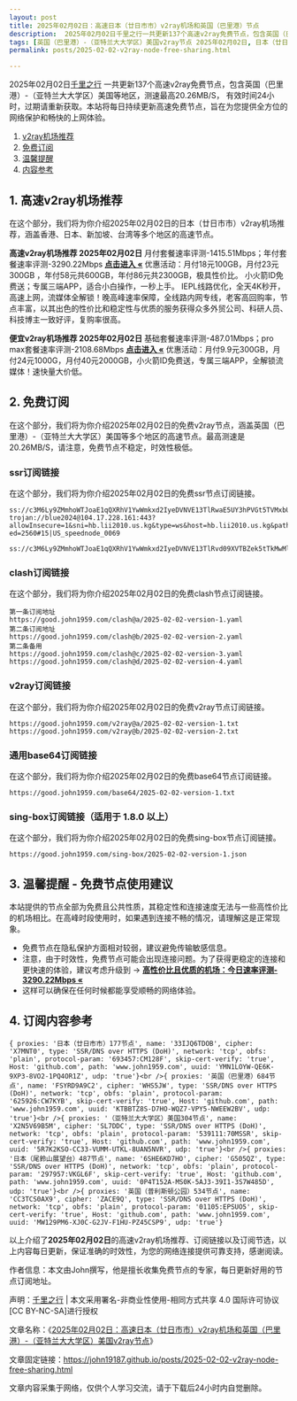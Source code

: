 ```yaml
---
layout: post
title: 2025年02月02日：高速日本（廿日市市）v2ray机场和英国（巴里港）节点
description:  2025年02月02日千里之行一共更新137个高速v2ray免费节点，包含英国（巴里港）-（亚特兰大大学区）美国等地区，测速最高20.26MB/S， 有效时间24小时，过期请重新获取。本站将每日持续更新高速免费节点，旨在为您提供全方位的网络保护和畅快的上网体验
tags: [英国（巴里港）-（亚特兰大大学区）美国v2ray节点 2025年02月02日, 日本（廿日市市）高速v2rayv2ray机场推荐 2025年02月02日]
permalink: posts/2025-02-02-v2ray-node-free-sharing.html

---
```



2025年02月02日[千里之行](https://john19187.github.io) 一共更新137个高速v2ray免费节点，包含英国（巴里港）-（亚特兰大大学区）美国等地区，测速最高20.26MB/S， 有效时间24小时，过期请重新获取。本站将每日持续更新高速免费节点，旨在为您提供全方位的网络保护和畅快的上网体验。

1. [v2ray机场推荐](#1-高速v2ray机场推荐)
2. [免费订阅](#2-免费订阅)
3. [温馨提醒](#3-温馨提醒---免费节点使用建议)
4. [内容参考](#4-订阅内容参考)

## 1. 高速v2ray机场推荐

在这个部分，我们将为你介绍2025年02月02日的日本（廿日市市）v2ray机场推荐，涵盖香港、日本、新加坡、台湾等多个地区的高速节点。

<div class="good cat1"><strong>高速v2ray机场推荐 2025年02月02日</strong> 月付套餐速率评测-1415.51Mbps；年付套餐速率评测-3290.22Mbps <strong><a href="https://good.john1959.com/lepl/2025-02-02" target="_blank">点击进入 «</a></strong> 优惠活动：月付18元100GB，月付23元300GB ，年付58元共600GB，年付86元共2300GB，极具性价比。 小火箭ID免费送；专属三端APP，适合小白操作，一秒上手。 IEPL线路优化，全天4K秒开，高速上网，流媒体全解锁！晚高峰速率保障，全线路内网专线，老客高回购率，节点丰富，以其出色的性价比和稳定性与优质的服务获得众多外贸公司、科研人员、科技博主一致好评，复购率很高。</div><div class="good cat2">

<strong>便宜v2ray机场推荐 2025年02月02日</strong> 基础套餐速率评测-487.01Mbps；pro max套餐速率评测-2108.68Mbps <strong><a href="https://good.john1959.com/cheap/2025-02-02" target="_blank">点击进入 «</a></strong> 优惠活动：月付9.9元300GB，月付24元1000G，月付40元2000GB，小火箭ID免费送，专属三端APP，全解锁流媒体！速快量大价低。</div>

## 2. 免费订阅

在这个部分，我们将为你介绍2025年02月02日的免费v2ray节点，涵盖英国（巴里港）-（亚特兰大大学区）美国等多个地区的高速节点。最高测速是20.26MB/S，请注意，免费节点不稳定，时效性极低。

### ssr订阅链接

在这个部分，我们将为你介绍2025年02月02日的免费ssr节点订阅链接。

```
ss://c3M6Ly9ZMmhoWTJoaE1qQXRhV1YwWmkxd2IyeDVNVE13TlRwaE5UY3hPVGt5TVMxbU16QTRMVFJrTVRJdFlXUXlaaTB5TnpneU5qZ3hOakJtTldZ@free.2weradf:36571#7%7C%F0%9F%87%B9%F0%9F%87%B7%20%E5%9C%9F%E8%80%B3%E5%85%B6%2001%20%7C%201x%20TR
trojan://blue2024@104.17.228.161:443?allowInsecure=1&sni=hb.lii2010.us.kg&type=ws&host=hb.lii2010.us.kg&path=/?ed=2560#15|US_speednode_0069
                               ss://c3M6Ly9ZMmhoWTJoaE1qQXRhV1YwWmkxd2IyeDVNVE13TlRvd09XVTBZek5tTkMwMllUZzVMVFJrTVRndFlqaGlZUzFoTmpCak5HVTNaV1ZpTXpn@free.2weradf:36141#7%7C%F0%9F%87%AD%F0%9F%87%B0%20%E9%A6%99%E6%B8%AF%2001%20%7C%201x%20HK
```

### clash订阅链接

在这个部分，我们将为你介绍2025年02月02日的免费clash节点订阅链接。

```
第一条订阅地址
https://good.john1959.com/clash@a/2025-02-02-version-1.yaml
第二条订阅地址
https://good.john1959.com/clash@b/2025-02-02-version-2.yaml
第二条备用
https://good.john1959.com/clash@c/2025-02-02-version-3.yaml
https://good.john1959.com/clash@d/2025-02-02-version-4.yaml
```

### v2ray订阅链接

在这个部分，我们将为你介绍2025年02月02日的免费v2ray节点订阅链接。

```
https://good.john1959.com/v2ray@a/2025-02-02-version-1.txt
https://good.john1959.com/v2ray@b/2025-02-02-version-2.txt
```

### 通用base64订阅链接

在这个部分，我们将为你介绍2025年02月02日的免费base64节点订阅链接。

```
https://good.john1959.com/base64/2025-02-02-version-1.txt
```

### sing-box订阅链接（适用于 1.8.0 以上）

在这个部分，我们将为你介绍2025年02月02日的免费sing-box节点订阅链接。

```
https://good.john1959.com/sing-box/2025-02-02-version-1.json
```

## 3. 温馨提醒 - 免费节点使用建议

本站提供的节点全部为免费且公共性质，其稳定性和连接速度无法与一些高性价比的机场相比。在高峰时段使用时，如果遇到连接不畅的情况，请理解这是正常现象。

- 免费节点在隐私保护方面相对较弱，建议避免传输敏感信息。
- 注意，由于时效性，免费节点可能会出现连接问题。为了获得更稳定的连接和更快速的体验，建议考虑升级到 → <strong>[高性价比且优质的机场：今日速率评测- 3290.22Mbps «](https://good.john1959.com/lepl/2025-02-02)</strong>
- 这样可以确保在任何时候都能享受顺畅的网络体验。

## 4. 订阅内容参考

```
{ proxies: '日本（廿日市市）177节点', name: '33IJQ6TDOB', cipher: 'X7MNT0', type: 'SSR/DNS over HTTPS (DoH)', network: 'tcp', obfs: 'plain', protocol-param: '693457:CM128F', skip-cert-verify: 'true', Host: 'github.com', path: 'www.john1959.com', uuid: 'YMN1LOYW-QE6K-9XP3-8VO2-1PQ4OR1Z', udp: 'true'}<br />{ proxies: '英国（巴里港）684节点', name: 'FSYRD9A9C2', cipher: 'WHS5JW', type: 'SSR/DNS over HTTPS (DoH)', network: 'tcp', obfs: 'plain', protocol-param: '625926:CW7KYB', skip-cert-verify: 'true', Host: 'github.com', path: 'www.john1959.com', uuid: 'KTBBTZ8S-D7HO-WQZ7-VPY5-NWEEW2BV', udp: 'true'}<br />{ proxies: '（亚特兰大大学区）美国304节点', name: 'X2N5V69B5M', cipher: 'SL7DDC', type: 'SSR/DNS over HTTPS (DoH)', network: 'tcp', obfs: 'plain', protocol-param: '539111:70MSSR', skip-cert-verify: 'true', Host: 'github.com', path: 'www.john1959.com', uuid: '5R7K2KSO-CC33-VUMM-UTKL-8UAN5NVR', udp: 'true'}<br />{ proxies: '日本（尾鈴山展望台）487节点', name: '6SHE6KD7HO', cipher: 'G505QZ', type: 'SSR/DNS over HTTPS (DoH)', network: 'tcp', obfs: 'plain', protocol-param: '297957:VKGL6F', skip-cert-verify: 'true', Host: 'github.com', path: 'www.john1959.com', uuid: '0P4T152A-MS0K-5AJ3-39I1-3S7W485D', udp: 'true'}<br />{ proxies: '英国（普利斯顿公园）534节点', name: 'CC3TCS0AX9', cipher: 'ZACE9Q', type: 'SSR/DNS over HTTPS (DoH)', network: 'tcp', obfs: 'plain', protocol-param: '01105:EPSUO5', skip-cert-verify: 'true', Host: 'github.com', path: 'www.john1959.com', uuid: 'MW129PM6-XJ0C-G2JV-F1HU-PZ45CSP9', udp: 'true'}
```

以上介绍了<strong>2025年02月02日</strong>的高速v2ray机场推荐、订阅链接以及订阅节选，以上内容每日更新，保证准确的时效性，为您的网络连接提供可靠支持，感谢阅读。

作者信息：本文由John撰写，他是擅长收集免费节点的专家，每日更新好用的节点订阅地址。

声明：[千里之行](https://john19187.github.io) | 本文采用署名-非商业性使用-相同方式共享 4.0 国际许可协议[CC BY-NC-SA]进行授权

文章名称：《[2025年02月02日：高速日本（廿日市市）v2ray机场和英国（巴里港）-（亚特兰大大学区）美国v2ray节点](https://john19187.github.io/posts/2025-02-02-v2ray-node-free-sharing.html)》

文章固定链接：https://john19187.github.io/posts/2025-02-02-v2ray-node-free-sharing.html

文章内容采集于网络，仅供个人学习交流，请于下载后24小时内自觉删除。




